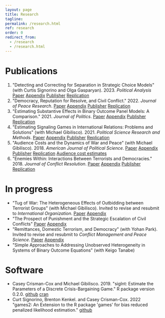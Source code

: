 ```yaml
---
layout: page
title: Research
tagline: 
permalink: /research.html
ref: research
order: 0
redirect_from: 
  - /research
  - /research.html
---
```


# Publications

1. "Detecting and Correcting for Separation in Strategic Choice Models" (with Curtis Signorino and Olga Gasparyan). 2023.  *Political Analysis* [Paper](research/CrismanCox_PA2023.pdf) [Appendix](research/SeparationAppendix.pdf) [Publisher](https://doi.org/10.1017/pan.2022.36) [Replication](https://github.com/ccrismancox/PA_BrStrat) 
1. "Democracy, Reputation for Resolve, and Civil Conflict." 2022. *Journal of Peace Research*. [Paper](research/CrismanCox_JPR2022.pdf) [Appendix](research/appendixDuration.pdf) [Publisher](https://doi.org/10.1177/00223433211024697) [Replication](https://github.com/ccrismancox/JPR_reputation4resolve)
2. "Estimating Substantive Effects in Binary Outcome Panel Models: A Comparison." 2021. *Journal of Politics*.  [Paper](research/CrismanCox_JOP2021.pdf) [Appendix](research/SupplementCRE.pdf) [Publisher](https://doi.org/10.1086/709839) [Replication](https://github.com/ccrismancox/JOP_substantiveEffectsInBinaryOutcomePanelModels)
3. "Estimating Signaling Games in International Relations: Problems and Solutions" (with Michael Gibilisco). 2021. *Political Science Research and Methods*.  [Paper](research/CrismanCox_PSRM2021.pdf) [Appendix](research/SupplementSignalingGames2019.pdf) [Publisher](https://doi.org/10.1017/psrm.2019.58) [Replication](https://github.com/ccrismancox/PSRM_signalingGames)
4. "Audience Costs and the Dynamics of War and Peace" (with Michael Gibilisco). 2018. *American Journal of Political Science*. [Paper](research/CrismanCox_AJPS2018.pdf) [Appendix](research/SupplementAudienceCosts2018.pdf) [Publisher](https://doi.org/10.1111/ajps.12347) [Replication](https://github.com/ccrismancox/AJPS_audienceCosts) [Audience cost estimates](research/ACestimates.csv) 
5. "Enemies Within: Interactions Between Terrorists and Democracies." 2018. *Journal of Conflict Resolution*.   [Paper](research/CrismanCox_JCR2018.pdf) [Appendix](research/SupplementTerrorParties.pdf) [Publisher](https://doi.org/10.1177/0022002717698819) [Replication](https://github.com/ccrismancox/JCR_enemieswithin)




# In progress

- "Tug of War: The Heterogeneous Effects of Outbidding between Terrorist Groups" (with Michael Gibilisco). Invited to revise and resubmit to *International Organization*. [Paper](research/outbidding.pdf) [Appendix](research/outbiddingSI.pdf)
- "The Prospect of Punishment and the Strategic Escalation of Civil Conflicts"  [Paper](research/punishment.pdf) [Appendix](research/SIpunishment.pdf) 
- "Remittances, Domestic Terrorism, and Democracy" (with Yohan Park). Invited to revise and resubmit to *Conflict Management and Peace Science*. [Paper](research/remittances.pdf) [Appendix](research/SIremittances.pdf)
- "Simple Approaches to Addressing Unobserved Heterogeneity in Systems of Binary Outcome Equations" (with Keigo Tanabe)

# Software

- Casey Crisman-Cox and Michael Gibilisco. 2019. "sigInt: Estimate the Parameters of a Discrete Crisis-Bargaining Game." R package version 0.2.0. [github](https://github.com/ccrismancox/sigInt) [cran](https://cran.r-project.org/web/packages/sigInt/index.html)
- Curt Signorino,  Brenton Kenkel. and Casey Crisman-Cox. 2022 "games2: An Extension to the R package 'games' for bias reduced penalized likelihood estimation."  [github](https://github.com/ccrismancox/games2/)

